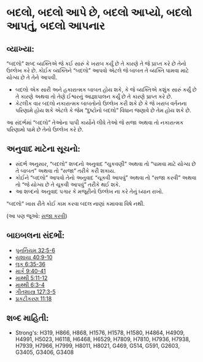 # બદલો, બદલો આપે છે, બદલો આપ્યો, બદલો આપતું, બદલો આપનાર 

## વ્યાખ્યા: 

“બદલો” શબ્દ વ્યક્તિએ જે કઈ સારું કે ખરાબ કર્યું છે તે કારણે તે જે પ્રાપ્ત કરે છે તેનો ઉલ્લેખ કરે છે.
કોઈક વ્યક્તિને “બદલો” આપવો એટલે જે બાબત તે વ્યક્તિ પામવા માટે યોગ્ય છે તે તેને આપવી.

* બદલો એક સારી અને હકારાત્મક બાબત હોય શકે, કે જે વ્યક્તિએ કશુંક સારું કર્યું છે તે કારણે અથવા તો તેણે ઈશ્વરનું આજ્ઞાપાલન કર્યું છે તે કારણે પ્રાપ્ત કરે છે.
* કેટલીક વાર બદલો નકારાત્મક બાબતોનો ઉલ્લેખ કરી શકે છે કે જે ખરાબ વર્તનના પરિણામે હોય શકે એટલે કે જેમ “દુષ્ટોનો બદલો” વિધાન જણાવે છે તેમ હોય શકે છે.

આ સંદર્ભમાં “બદલો” તેઓના પાપી કાર્યોને લીધે તેઓ જે સજા અથવા તો નકારાત્મક પરિણામો પામે છે તેનો ઉલ્લેખ કરે છે.

## અનુવાદ માટેના સૂચનો: 

* સંદર્ભ અનુસાર, “બદલો” શબ્દનો અનુવાદ “ચુકવણી” અથવા તો “પામવા માટે યોગ્ય છે તે બાબત” અથવા તો “સજા” તરીકે કરી શકાય.
* કોઈને “બદલો” આપવો તેનો અનુવાદ “ચૂકવી આપવું” અથવા તો “સજા કરવી” અથવા તો “જે યોગ્ય છે તે ચૂકવી આપવું” તરીકે થઈ શકે.
* આ શબ્દનો અનુવાદ પગાર કે મજૂરીનો ઉલ્લેખ ના કરે તેનું ધ્યાન રાખો.

“બદલો” ખાસ રીતે કોઈ કામ કરવા બદલ નાણાં કમાવવા વિષે નથી.

(આ પણ જૂઓ: [સજા કરવી](../other/punish.md))

## બાઇબલના સંદર્ભો: 

* [પુનર્નિયમ 32:5-6](rc://gu/tn/help/deu/32/05)
* [યશાયા 40:9-10](rc://gu/tn/help/isa/40/09)
* [લૂક 6:35-36](rc://gu/tn/help/luk/06/35)
* [માર્ક 9:40-41](rc://gu/tn/help/mrk/09/40)
* [માથ્થી 5:11-12](rc://gu/tn/help/mat/05/11)
* [માથ્થી 6:3-4](rc://gu/tn/help/mat/06/03)
* [ગીતશાસ્ત્ર 127:3-5](rc://gu/tn/help/psa/127/003)
* [પ્રકટીકરણ 11:18](rc://gu/tn/help/rev/11/18)

## શબ્દ માહિતી: 

* Strong's: H319, H866, H868, H1576, H1578, H1580, H4864, H4909, H4991, H5023, H6118, H6468, H6529, H7809, H7810, H7936, H7938, H7939, H7966, H7999, H8011, H8021, G469, G514, G591, G2603, G3405, G3406, G3408
